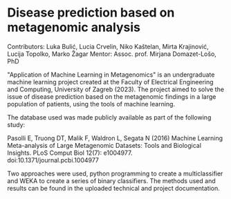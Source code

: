 # Disease prediction based on metagenomic analysis

Contributors: Luka Bulić, Lucia Crvelin, Niko Kaštelan, Mirta Krajinović, Lucija Topolko, Marko Žagar
Mentor: Assoc. prof. Mirjana Domazet-Lošo, PhD

"Application of Machine Learning in Metagenomics" is an undergraduate machine learning project created at the Faculty of Electrical Engineering and Computing, University of Zagreb (2023).
The project aimed to solve the issue of disease prediction based on the metagenomic findings in a large population of patients, using the tools of machine learning.

The database used was made publicly available as part of the following study:

Pasolli E, Truong DT, Malik F, Waldron L, Segata N (2016) Machine Learning Meta-analysis of Large Metagenomic Datasets: Tools and Biological Insights. PLoS Comput Biol 12(7): e1004977. doi:10.1371/journal.pcbi.1004977

Two approaches were used, python programming to create a multiclassifier and WEKA to create a series of binary classifiers. The methods used and results can be found in the uploaded technical and project documentation. 
